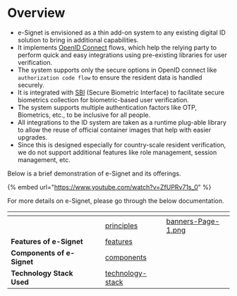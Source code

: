 # Overview

* e-Signet is envisioned as a thin add-on system to any existing digital ID solution to bring in additional capabilities.
* It implements [OpenID Connect](https://openid.net/connect/) flows, which help the relying party to perform quick and easy integrations using pre-existing libraries for user verification.
* The system supports only the secure options in OpenID connect like `authorization code flow` to ensure the resident data is handled securely.
* It is integrated with [SBI](https://standards.ieee.org/ieee/3167/10925/) (Secure Biometric Interface) to facilitate secure biometrics collection for biometric-based user verification.
* The system supports multiple authentication factors like OTP, Biometrics, etc., to be inclusive for all people.
* All integrations to the ID system are taken as a runtime plug-able library to allow the reuse of official container images that help with easier upgrades.
* Since this is designed especially for country-scale resident verification, we do not support additional features like role management, session management, etc.

Below is a brief demonstration of e-Signet and its offerings.

{% embed url="https://www.youtube.com/watch?v=ZfUPRv71s_0" %}

For more details on e-Signet, please go through the below documentation.

<table data-view="cards"><thead><tr><th></th><th></th><th></th><th data-hidden data-card-target data-type="content-ref"></th><th data-hidden data-card-cover data-type="files"></th></tr></thead><tbody><tr><td></td><td></td><td></td><td><a href="principles/">principles</a></td><td><a href="../.gitbook/assets/banners-Page-1.png">banners-Page-1.png</a></td></tr><tr><td><strong>Features of e-Signet</strong></td><td></td><td></td><td><a href="features/">features</a></td><td></td></tr><tr><td><strong>Components of e-Signet</strong></td><td></td><td></td><td><a href="components/">components</a></td><td></td></tr><tr><td><strong>Technology Stack Used</strong></td><td></td><td></td><td><a href="technology-stack/">technology-stack</a></td><td></td></tr></tbody></table>